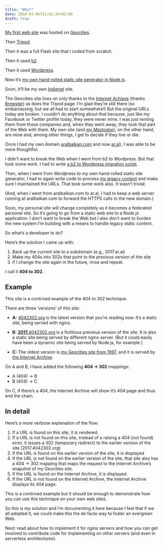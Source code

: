 ```yaml
---
title: "Why?"
date: 2018-01-05T21:01:29+01:00
draft: true
---
```


[My first web site](https://web.archive.org/web/20030319083157/http://www.geocities.com:80/broadway/1085/) was hosted on [Geocities](https://en.wikipedia.org/wiki/Yahoo!_GeoCities).

Then [Tripod](https://web.archive.org/web/20040811232124/http://aral.tripod.com:80/).

Then it was a full Flash site that I coded from scratch.

Then it used [b2](https://web.archive.org/web/20020118200519/http://cafelog.com:80/).

Then it used [Wordpress](https://www.wordpress.org).

Now it’s [my own hand-rolled static site generator in Node.js](https://source.ind.ie/aral/blog).

Soon, it’ll be my own [Indienet](https://source.ind.ie/indienet) site.

The Geocities site lives on only thanks to the [Internet Achieve](http://archive.org) (thanks [Brewster](http://brewster.kahle.org)) as does the Tripod page. I’m glad they’re still there (so embarrassing, but we all had to start somewhere!) But the original URLs today are broken. I couldn’t do anything about that because, just like my Facebook or Twitter profile today, they were never mine. I was just renting them from those companies and, when they went away, they took that part of the Web with them. My own site (and [my Mastodon](https://mastodon.ar.al)), on the other hand, are mine and, among other things, I get to decide if they live or die.

Once I had my own domain [aralbalkan.com](https://aralbalkan.com) and now [ar.al](https://ar.al)), I was able to be more thoughtful.

I didn’t want to break the Web when I went from b2 to Wordpress. But that took some work. I had to write [a b2 to Wordpress migration script](https://ar.al/588/).

Then, when I went from Wordpress to my own hand-rolled static site generator, I had to again write code to process [my legacy content](https://ar.al/archive/) and make sure I maintained the URLs. That took some work also. It wasn’t trivial.

(And, when I went from aralbalkan.com to ar.al, I had to keep a web server running at aralbalkan.com to forward the HTTPS calls to the new domain.)

Soon, my personal site will change completely as it becomes a federated personal site. So it’s going to go from a static web site to a Node.js application. I don’t want to break the Web but I also don’t want to burden the new system I’m building with a means to handle legacy static content.

So what’s a developer to do?

Here’s the solution I came up with:

1. Back up the current site to a subdomain (e.g., 2017.ar.al)
2. Make my 404s into 302s that point to the previous version of the site
3. If I change the site again in the future, rinse and repeat.

I call it <strong>404 to 302</strong>.

## Example

This site is a contrived example of the 404 to 302 technique.

There are three ‘versions’ of this site:

  * <strong>A:</strong> <a href='https://4042302.org'>4042302.org</a> is the latest version that you’re reading now. It’s a static site, being served with nginx.

  * <strong>B:</strong> <a href='https://2017.4042302.org'><strong>2017.</strong>4042302.org</a> is a fictitious previous version of the site. It is also a static site being served by different nginx server. (But it could easily have been a dynamic site being served by Node.js, for example.)

  * <strong>C:</strong> The oldest version is <a href='https://web.archive.org/web/20030319083157/http://www.geocities.com:80/broadway/1085/'>my Geocities site from 1997</a>, and it is served by <a href='http://archive.org'>the Internet Archive</a>.

On A and B, I have added the following <strong>404 → 302</strong> mappings:

  * A (404) → B
  * B (404) → C

On C, if there’s a 404, the Internet Archive will show it’s 404 page and thus end the chain.

## In detail

Here’s a more verbose explanation of the flow:

  1. If a URL is found on this site, it is rendered.
  2. If a URL is not found on this site, instead of a raising a 404 (not found) error, it issues a 302 (temporary redirect) to the earlier version of the site (2017.4042302.org)
  3. If the URL is found on the earlier version of the site, it is displayed
  4. If the URL is not found on the earlier version of the site, that site also has a 404 → 302 mapping that maps the request to the Internet Archive’s snapshot of my Geocities site.
  5. If the URL is found on the Internet Archive, it is displayed.
  6. If the URL is not found on the Internet Archive, the Internet Archive displays its 404 page.

This is a contrived example but it should be enough to demonstrate how you can use this technique on your own web sites.

So this is my solution and I’m documenting it here because I feel that if we all adopted it, we could make this the de facto way to foster an evergreen Web.

Next: read about how to implement it for nginx servers and how you can get involved to contribute code for implementing on other servers (and even in serverless architectures).
